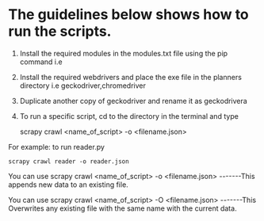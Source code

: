 # The guidelines below shows how to run the scripts.

1. Install the required modules in the modules.txt file using the pip command i.e

2. Install the required webdrivers and place the exe file in the planners directory i.e geckodriver,chromedriver
3. Duplicate another copy of geckodriver and rename it as geckodrivera

4. To run a specific script, cd to the directory in the terminal and type 

	scrapy crawl <name_of_script> -o <filename.json>

For example: to run reader.py

	scrapy crawl reader -o reader.json

You can use scrapy crawl <name_of_script> -o <filename.json> -------This appends new data to an existing file. 


You can use scrapy crawl <name_of_script> -O <filename.json> -------This Overwrites any existing file with the same name with the current data.
